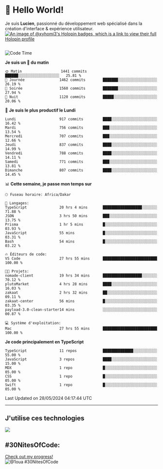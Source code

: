 # 👋 Hello World!

Je suis **Lucien**, passionné du développement web spécialisé dans la création d'interface & expérience utilisateur.
[![An image of @xyhomi3's Holopin badges, which is a link to view their full Holopin profile](https://holopin.me/xyhomi3)](https://holopin.io/@xyhomi3)

##

<!--START_SECTION:waka-->
![Code Time](http://img.shields.io/badge/Code%20Time-1%2C225%20hrs%2023%20mins-blue)

**Je suis un 🐤 du matin** 

```text
🌞 Matin                  1441 commits        ██████░░░░░░░░░░░░░░░░░░░   25.81 % 
🌆 Journée                1462 commits        ███████░░░░░░░░░░░░░░░░░░   26.19 % 
🌃 Soirée                 1560 commits        ███████░░░░░░░░░░░░░░░░░░   27.94 % 
🌙 Nuit                   1120 commits        █████░░░░░░░░░░░░░░░░░░░░   20.06 % 
```
📅 **Je suis le plus productif le Lundi** 

```text
Lundi                    917 commits         ████░░░░░░░░░░░░░░░░░░░░░   16.42 % 
Mardi                    756 commits         ███░░░░░░░░░░░░░░░░░░░░░░   13.54 % 
Mercredi                 707 commits         ███░░░░░░░░░░░░░░░░░░░░░░   12.66 % 
Jeudi                    837 commits         ████░░░░░░░░░░░░░░░░░░░░░   14.99 % 
Vendredi                 788 commits         ████░░░░░░░░░░░░░░░░░░░░░   14.11 % 
Samedi                   771 commits         ███░░░░░░░░░░░░░░░░░░░░░░   13.81 % 
Dimanche                 807 commits         ████░░░░░░░░░░░░░░░░░░░░░   14.45 % 
```


📊 **Cette semaine, je passe mon temps sur** 

```text
🕑︎ Fuseau horaire: Africa/Dakar

💬 Langages: 
TypeScript               20 hrs 4 mins       ██████████████████░░░░░░░   71.88 % 
JSON                     3 hrs 50 mins       ███░░░░░░░░░░░░░░░░░░░░░░   13.75 % 
Prisma                   1 hr 5 mins         █░░░░░░░░░░░░░░░░░░░░░░░░   03.93 % 
JavaScript               55 mins             █░░░░░░░░░░░░░░░░░░░░░░░░   03.31 % 
Bash                     54 mins             █░░░░░░░░░░░░░░░░░░░░░░░░   03.22 % 

🔥 Éditeurs de code: 
VS Code                  27 hrs 55 mins      █████████████████████████   100.00 % 

🐱‍💻 Projets: 
nomade-client            19 hrs 34 mins      ██████████████████░░░░░░░   70.12 % 
plutoMarket              4 hrs 28 mins       ████░░░░░░░░░░░░░░░░░░░░░   16.03 % 
zakaat                   2 hrs 32 mins       ██░░░░░░░░░░░░░░░░░░░░░░░   09.11 % 
zakaat-center            56 mins             █░░░░░░░░░░░░░░░░░░░░░░░░   03.35 % 
payload-3.0-clean-starter14 mins             ░░░░░░░░░░░░░░░░░░░░░░░░░   00.87 % 

💻 Système d'exploitation: 
Mac                      27 hrs 55 mins      █████████████████████████   100.00 % 
```

**Je code principalement en TypeScript** 

```text
TypeScript               11 repos            ██████████████░░░░░░░░░░░   55.00 % 
JavaScript               3 repos             ████░░░░░░░░░░░░░░░░░░░░░   15.00 % 
MDX                      1 repo              █░░░░░░░░░░░░░░░░░░░░░░░░   05.00 % 
CSS                      1 repo              █░░░░░░░░░░░░░░░░░░░░░░░░   05.00 % 
Swift                    1 repo              █░░░░░░░░░░░░░░░░░░░░░░░░   05.00 % 
```




 Last Updated on 28/05/2024 04:17:44 UTC
<!--END_SECTION:waka-->
---

## J'utilise ces technologies

<p align="left">
  <a href="https://skillicons.dev">
    <img src="https://skillicons.dev/icons?i=ts,js,md,scss,tailwind,react,redux,docker,express,astro,vite,nextjs,vercel,figma,ableton" />
  </a>
</p>

## #30NitesOfCode:
  [Check out my progress!](https://www.codedex.io/@1oua/30-nites-of-code)  
  ![@1oua #30NitesOfCode](https://www.codedex.io/api/petStatus?user=1oua)
